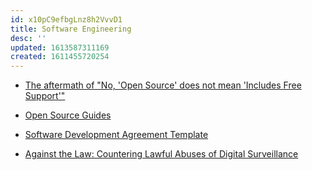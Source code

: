 ```yaml
---
id: x10pC9efbgLnz8h2VvvD1
title: Software Engineering
desc: ''
updated: 1613587311169
created: 1611455720254
---
```


- [The aftermath of "No, 'Open Source' does not mean 'Includes Free Support'"](https://raccoon.onyxbits.de/blog/reactions-bugreport-free-support/)

- [Open Source Guides](https://opensource.guide/)

- [Software Development Agreement Template](https://www.pandadoc.com/software-development-agreement-template/)

- [Against the Law: Countering Lawful Abuses of Digital Surveillance](https://www.tjoe.org/pub/direct-radio-introspection/release/2)
